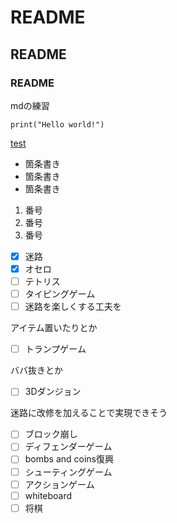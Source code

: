 # README
## README
### README

mdの練習

```
print("Hello world!")
```

[test](./first.py)

* 箇条書き
* 箇条書き
* 箇条書き

1. 番号
1. 番号
1. 番号

- [x] 迷路
- [x] オセロ
- [ ] テトリス
- [ ] タイピングゲーム
- [ ] 迷路を楽しくする工夫を

アイテム置いたりとか
- [ ] トランプゲーム

ババ抜きとか
- [ ] 3Dダンジョン

迷路に改修を加えることで実現できそう
- [ ] ブロック崩し
- [ ] ディフェンダーゲーム
- [ ] bombs and coins復興
- [ ] シューティングゲーム
- [ ] アクションゲーム
- [ ] whiteboard
- [ ] 将棋

